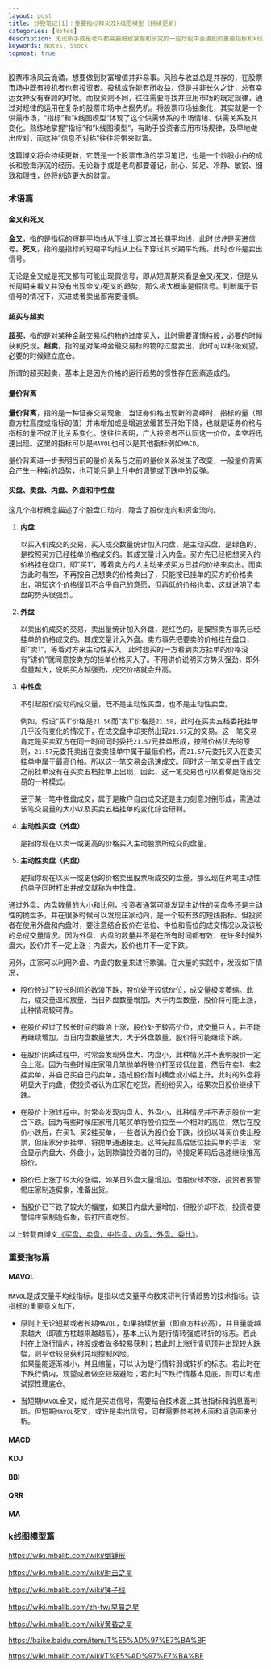 ```yaml
---
layout: post
title: 炒股笔记[1]：重要指标释义及k线图模型（持续更新）
categories: [Notes]
description: 无论新手或是老鸟都需要细致掌握和研究的一些炒股中会遇到的重要指标和k线图模型。
keywords: Notes, Stock
topmost: true
---
```


股票市场风云诡谲，想要做到财富增值并非易事。风险与收益总是并存的，在股票市场中既有投机者也有投资者。投机或许能有所收益，但是并非长久之计，总有幸运女神没有眷顾的时候。而投资则不同，往往需要寻找并应用市场的既定规律，通过对规律的运用在复杂的股票市场中占据先机。将股票市场抽象化，其实就是一个供需市场，“指标”和”k线图模型“体现了这个供需体系的市场情绪、供需关系及其变化。熟练地掌握“指标”和”k线图模型“，有助于投资者应用市场规律，及早地做出应对，而这种”信息不对称”往往将带来财富。

这篇博文将会持续更新，它既是一个股票市场的学习笔记，也是一个炒股小白的成长和股海浮沉的经历。无论新手或是老鸟都要谨记，耐心、知足、冷静、敏锐、细致和理性，终将创造更大的财富。

### 术语篇

#### 金叉和死叉

**金叉**，指的是指标的短期平均线从下往上穿过其长期平均线，此时*也许*是买进信号。**死叉**，指的是指标的短期平均线从上往下穿过其长期平均线，此时*也许*是卖出信号。

无论是金叉或是死叉都有可能出现假信号，即从短周期来看是金叉/死叉，但是从长周期来看又并没有出现金叉/死叉的趋势，那么极大概率是假信号。判断属于假信号的情况下，买进或者卖出都需要谨慎。

#### 超买与超卖

**超买**，指的是对某种金融交易标的物的过度买入，此时需要谨慎持股，必要的时候获利兑现。**超卖**，指的是对某种金融交易标的物的过度卖出，此时可以积极观望，必要的时候建立底仓。

所谓的超买超卖，基本上是因为价格的运行趋势的惯性存在因素造成的。

#### 量价背离

**量价背离**，指的是一种证券交易现象，当证券价格出现新的高峰时，指标的量（即直方柱高度或指标的值）并未增加或是增速放缓甚至开始下降，也就是证券价格与指标的量不成正比关系变化。这往往表明，广大投资者不认同这一价位，卖空将迅速出现。这里的指标可以是`MAVOL`也可以是其他指标例如`MACD`。

量价背离进一步表明当前的量价关系与之前的量价关系发生了改变，一般量价背离会产生一种新的趋势，也可能只是上升中的调整或下跌中的反弹。

#### 买盘、卖盘、内盘、外盘和中性盘

这几个指标概念描述了个股盘口动向，隐含了股价走向和资金流向。

1. **内盘**

   以买入价成交的交易，买入成交数量统计加入内盘，是主动买盘，是绿色的，是按照买方已经挂单价格成交的。其成交量计入内盘。买方先已经把想买入的价格挂在盘口，即”买1“，等着卖方的人主动来按买方已挂的价格来卖出。而卖方此时看空，不再按自己想卖的价格卖出了，只能按已挂单的买方的价格卖出，明知这个价格很低不合乎自己的意愿，但再低的价格也卖，这就说明了卖盘的势头很强烈。

2. **外盘**

   以卖出价成交的交易，卖出量统计加入外盘，是红色的，是按照卖方事先已经挂单的价格成交的。其成交量计入外盘。卖方事先把要卖的价格挂在盘口，即”卖1“，等着对方来主动性买入，此时想买的一方看到卖方挂单的价格没有”讲价”就同意按卖方的挂单价格买入了。不用讲价说明买方势头强劲，即外盘量越大，说明买方越强劲，成交价格就会升高。

3. **中性盘**
    
    不引起股价变动的成交量，既不是主动性买盘，也不是主动性卖盘。

    例如，假设“买1”价格是`21.56`而“卖1”价格是`21.58`，此时在买卖五档委托挂单几乎没有变化的情况下，在成交盘中却突然出现`21.57`元的交易。这一笔交易肯定是买卖双方在同一时间同时委托`21.57`元挂单形成，按照价格优先的原则，`21.57`元委托卖出在委卖挂单中属于最低价格，而`21.57`元委托买入在委买挂单中属于最高价格。所以这一笔交易会迅速成交。同时这一笔交易由于成交之前挂单没有在买卖五档挂单上出现，因此，这一笔交易也可以看做是隐形交易的一种模式。
    
    至于某一笔中性盘成交，属于是散户自由成交还是主力刻意对倒形成，需通过该笔交易量的大小以及买卖五档挂单的变化综合研判。

4. **主动性买盘（外盘）**
    
    是指你现在以卖一或更高的价格买入主动股票所成交的盘量。

5. **主动性卖盘（内盘）**
    
    是指你现在以买一或更低的价格卖出股票所成交的盘量，那么现在两笔主动性的单子同时打出并成交就称为中性盘。

通过外盘、内盘数量的大小和比例，投资者通常可能发现主动性的买盘多还是主动性的抛盘多，并在很多时候可以发现庄家动向，是一个较有效的短线指标。但投资者在使用外盘和内盘时，要注意结合股价在低位、中位和高位的成交情况以及该股的总成交量情况。因为外盘、内盘的数量并不是在所有时间都有效，在许多时候外盘大，股价并不一定上涨；内盘大，股价也并不一定下跌。

另外，庄家可以利用外盘、内盘的数量来进行欺骗。在大量的实践中，发现如下情况，

- 股价经过了较长时间的数浪下跌，股价处于较低价位，成交量极度萎缩。此后，成交量温和放量，当日外盘数量增加，大于内盘数量，股价将可能上涨，此种情况较可靠。

- 在股价经过了较长时间的数浪上涨，股价处于较高价位，成交量巨大，并不能再继续增加，当日内盘数量放大，大于外盘数量，股价将可能继续下跌。 

- 在股价阴跌过程中，时常会发现外盘大、内盘小，此种情况并不表明股价一定会上涨。因为有些时候庄家用几笔抛单将股价打至较低位置，然后在卖1、卖2挂卖单，并自己买自己的卖单，造成股价暂时横盘或小幅上升。此时的外盘将明显大于内盘，使投资者认为庄家在吃货，而纷纷买入，结果次日股价继续下跌。

- 在股价上涨过程中，时常会发现内盘大、外盘小，此种情况并不表示股价一定会下跌。因为有些时候庄家用几笔买单将股价拉至一个相对的高位，然后在股价小跌后，在买1、买2挂买单，一些者认为股价会下跌，纷纷以叫买价卖出股票，但庄家分步挂单，将抛单通通接走。这种先拉高后低位挂买单的手法，常会显示内盘大、外盘小，达到欺骗投资者的目的，待接足筹码后迅速继续推高股价。

- 股价已上涨了较大的涨幅，如某日外盘大量增加，但股价却不涨，投资者要警惕庄家制造假象，准备出货。

- 当股价已下跌了较大的幅度，如某日内盘大量增加，但股价却不跌，投资者要警惕庄家制造假象，假打压真吃货。

以上转载自博文[《买盘、卖盘、中性盘、内盘、外盘、委比》](https://www.cnblogs.com/chuncn/archive/2009/03/10/1407753.html)。

### 重要指标篇

#### MAVOL

`MAVOL`是成交量平均线指标，是指以成交量平均数来研判行情趋势的技术指标。该指标的重要意义如下，

- 原则上无论短期或者长期`MAVOL`，如果持续放量（即直方柱较高），并且量能越来越大（即直方柱越来越越高），基本上认为是行情转强或转折的标志。若此时在上涨行情内，持股或者做多较易获利；若此时上涨行情见顶并出现较大跌幅，则平仓较易获利兑现控制风险。  
如果量能逐渐减小，并且缩量，可以认为是行情转弱或转折的标志。若此时在下跌行情内，观望或者做空较易避险；若此时下跌行情基本见底，则可以考虑试探性建底仓。

- 当短期`MAVOL`金叉，或许是买进信号，需要结合技术面上其他指标和消息面判断。但短期`MAVOL`死叉，或许是卖出信号，同样需要参考技术面和消息面来分析。

#### MACD

#### KDJ

#### BBI

#### QRR

#### MA

### k线图模型篇

https://wiki.mbalib.com/wiki/倒锤形

https://wiki.mbalib.com/wiki/射击之星

https://wiki.mbalib.com/wiki/锤子线

https://wiki.mbalib.com/zh-tw/早晨之星

https://wiki.mbalib.com/wiki/黄昏之星

https://baike.baidu.com/item/T%E5%AD%97%E7%BA%BF

https://wiki.mbalib.com/wiki/T%E5%AD%97%E7%BA%BF